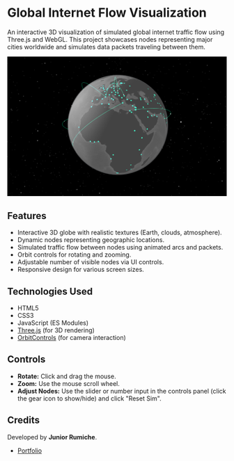 # Global Internet Flow Visualization

An interactive 3D visualization of simulated global internet traffic flow using Three.js and WebGL. This project showcases nodes representing major cities worldwide and simulates data packets traveling between them.

![Screenshot Placeholder](img/og.png)

## Features

*   Interactive 3D globe with realistic textures (Earth, clouds, atmosphere).
*   Dynamic nodes representing geographic locations.
*   Simulated traffic flow between nodes using animated arcs and packets.
*   Orbit controls for rotating and zooming.
*   Adjustable number of visible nodes via UI controls.
*   Responsive design for various screen sizes.

## Technologies Used

*   HTML5
*   CSS3
*   JavaScript (ES Modules)
*   [Three.js](https://threejs.org/) (for 3D rendering)
*   [OrbitControls](https://threejs.org/docs/#examples/en/controls/OrbitControls) (for camera interaction)

## Controls

*   **Rotate:** Click and drag the mouse.
*   **Zoom:** Use the mouse scroll wheel.
*   **Adjust Nodes:** Use the slider or number input in the controls panel (click the gear icon to show/hide) and click "Reset Sim".

## Credits

Developed by **Junior Rumiche**.

*   [Portfolio](https://junior-rumiche.vercel.app/)
